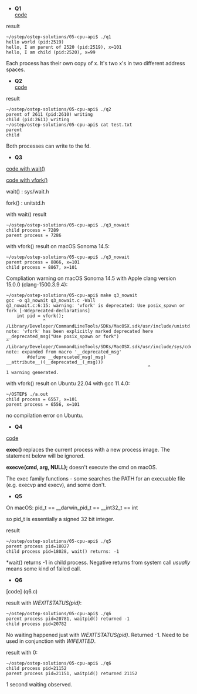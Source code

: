 * **Q1**  
[code](q1.c)

result
```
~/ostep/ostep-solutions/05-cpu-api$ ./q1
hello world (pid:2519)
hello, I am parent of 2520 (pid:2519), x=101
hello, I am child (pid:2520), x=99
```
Each process has their own copy of x. It's two x's in two different address spaces. 

* **Q2**  
[code](q2.c)

result
```
~/ostep/ostep-solutions/05-cpu-api$ ./q2
parent of 2611 (pid:2610) writing
child (pid:2611) writing
~/ostep/ostep-solutions/05-cpu-api$ cat test.txt
parent
child
```
Both processes can write to the fd. 

* **Q3** 

[code with wait()](q3.c)

[code with vfork()](q3_nowait.c)

wait() : sys/wait.h

fork() : unitstd.h

with wait() result
```
~/ostep/ostep-solutions/05-cpu-api$ ./q3_nowait 
child process = 7289
parent process = 7286
``` 

with vfork() result on macOS Sonoma 14.5:
```
~/ostep/ostep-solutions/05-cpu-api$ ./q3_nowait
parent process = 8866, x=101
child process = 8867, x=101
```

Compliation warning on macOS Sonoma 14.5 with Apple clang version 15.0.0 (clang-1500.3.9.4): 
```
~/ostep/ostep-solutions/05-cpu-api$ make q3_nowait
gcc -o q3_nowait q3_nowait.c -Wall
q3_nowait.c:6:15: warning: 'vfork' is deprecated: Use posix_spawn or fork [-Wdeprecated-declarations]
    int pid = vfork();
              ^
/Library/Developer/CommandLineTools/SDKs/MacOSX.sdk/usr/include/unistd.h:604:1: note: 'vfork' has been explicitly marked deprecated here
__deprecated_msg("Use posix_spawn or fork")
^
/Library/Developer/CommandLineTools/SDKs/MacOSX.sdk/usr/include/sys/cdefs.h:218:48: note: expanded from macro '__deprecated_msg'
        #define __deprecated_msg(_msg) __attribute__((__deprecated__(_msg)))
                                                      ^
1 warning generated.
```

with vfork() result on Ubuntu 22.04 with gcc 11.4.0: 
```
~/OSTEP$ ./a.out 
child process = 6557, x=101
parent process = 6556, x=101
```

no compilation error on Ubuntu. 

* **Q4** 

[code](q4.c)

**exec()** replaces the current process with a new process image. The statement below will be ignored. 

**execve(cmd, arg, NULL);** doesn't execute the cmd on macOS.

The exec family functions - some searches the PATH for an execuable file (e.g. execvp and execv), and some don't. 

* **Q5** 

On macOS: 
pid_t == __darwin_pid_t == __int32_t == int

so pid_t is essentially a signed 32 bit integer.

result
```
~/ostep/ostep-solutions/05-cpu-api$ ./q5
parent process pid=18027
child process pid=18028, wait() returns: -1
```

*wait() returns -1 in child process. Negative returns from system call *usually* means some kind of failed call. 

* **Q6** 

[code] (q6.c)

result with *WEXITSTATUS(pid)*: 
```
~/ostep/ostep-solutions/05-cpu-api$ ./q6 
parent process pid=20781, waitpid() returned -1
child process pid=20782
```
No waiting happened just with *WEXITSTATUS(pid)*. Returned -1. 
Need to be used in conjunction with *WIFEXITED*.

result with 0: 
```
~/ostep/ostep-solutions/05-cpu-api$ ./q6 
child process pid=21152
parent process pid=21151, waitpid() returned 21152
```
1 second waiting observed. 


